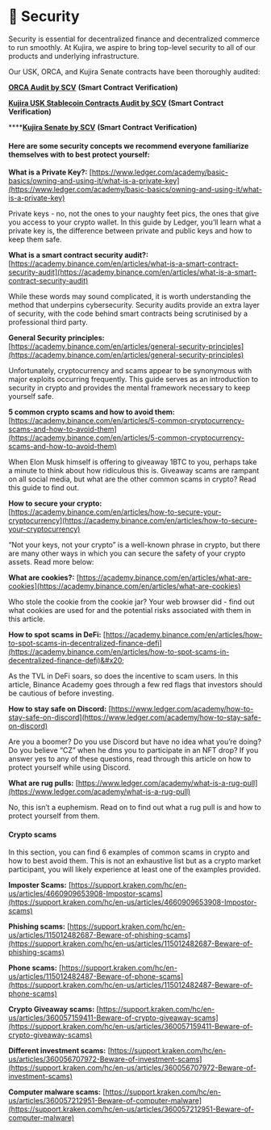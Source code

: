 # 🔐 Security

Security is essential for decentralized finance and decentralized commerce to run smoothly. At Kujira, we aspire to bring top-level security to all of our products and underlying infrastructure. &#x20;

Our USK, ORCA, and Kujira Senate contracts have been thoroughly audited:

[**ORCA Audit by SCV**](https://assets.kujira.app/kujira-orca-audit-1-0.pdf) **(Smart Contract Verification)**

[**Kujira USK Stablecoin Contracts Audit by SCV**](https://github.com/SCV-Security/PublicReports/blob/main/CW/Kujira/stable-USK/Kujira%20-%20USK%20Stablecoin%20Contracts%20-%20Audit%20Report%20v1.0.pdf) **(Smart Contract Verification)**

****[**Kujira Senate by SCV**](https://github.com/SCV-Security/PublicReports/blob/main/CW/Kujira/Senate/Kujira%20-%20Governance%20Contract%20-%20Audit%20Report%20-%20v1.0.pdf) **(Smart Contract Verification)**

#### Here are some security concepts we recommend everyone familiarize themselves with to best protect yourself:

**What is a Private Key?:**                                                                                        [https://www.ledger.com/academy/basic-basics/owning-and-using-it/what-is-a-private-key](https://www.ledger.com/academy/basic-basics/owning-and-using-it/what-is-a-private-key)

Private keys - no, not the ones to your naughty feet pics, the ones that give you access to your crypto wallet. In this guide by Ledger, you’ll learn what a private key is, the difference between private and public keys and how to keep them safe.

**What is a smart contract security audit?:**                                    [https://academy.binance.com/en/articles/what-is-a-smart-contract-security-audit](https://academy.binance.com/en/articles/what-is-a-smart-contract-security-audit)

While these words may sound complicated, it is worth understanding the method that underpins cybersecurity. Security audits provide an extra layer of security, with the code behind smart contracts being scrutinised by a professional third party.

**General Security principles:**                                                   [https://academy.binance.com/en/articles/general-security-principles](https://academy.binance.com/en/articles/general-security-principles)

Unfortunately, cryptocurrency and scams appear to be synonymous with major exploits occurring frequently. This guide serves as an introduction to security in crypto and provides the mental framework necessary to keep yourself safe.

**5 common crypto scams and how to avoid them:**                                    [https://academy.binance.com/en/articles/5-common-cryptocurrency-scams-and-how-to-avoid-them](https://academy.binance.com/en/articles/5-common-cryptocurrency-scams-and-how-to-avoid-them)

When Elon Musk himself is offering to giveaway 1BTC to you, perhaps take a minute to think about how ridiculous this is. Giveaway scams are rampant on all social media, but what are the other common scams in crypto? Read this guide to find out.

**How to secure your crypto:**                                                          [https://academy.binance.com/en/articles/how-to-secure-your-cryptocurrency](https://academy.binance.com/en/articles/how-to-secure-your-cryptocurrency)

“Not your keys, not your crypto” is a well-known phrase in crypto, but there are many other ways in which you can secure the safety of your crypto assets. Read more below:

**What are cookies?:** [https://academy.binance.com/en/articles/what-are-cookies](https://academy.binance.com/en/articles/what-are-cookies)

Who stole the cookie from the cookie jar? Your web browser did - find out what cookies are used for and the potential risks associated with them in this article.

**How to spot scams in DeFi:**                                                                                         [https://academy.binance.com/en/articles/how-to-spot-scams-in-decentralized-finance-defi](https://academy.binance.com/en/articles/how-to-spot-scams-in-decentralized-finance-defi)&#x20;

As the TVL in DeFi soars, so does the incentive to scam users. In this article, Binance Academy goes through a few red flags that investors should be cautious of before investing.

**How to stay safe on Discord:** [https://www.ledger.com/academy/how-to-stay-safe-on-discord](https://www.ledger.com/academy/how-to-stay-safe-on-discord)

Are you a boomer? Do you use Discord but have no idea what you’re doing? Do you believe “CZ” when he dms you to participate in an NFT drop? If you answer yes to any of these questions, read through this article on how to protect yourself while using Discord.

**What are rug pulls:** [https://www.ledger.com/academy/what-is-a-rug-pull](https://www.ledger.com/academy/what-is-a-rug-pull)

No, this isn’t a euphemism. Read on to find out what a rug pull is and how to protect yourself from them.

#### Crypto scams

In this section, you can find 6 examples of common scams in crypto and how to best avoid them. This is not an exhaustive list but as a crypto market participant, you will likely experience at least one of the examples provided.

**Imposter Scams:** [https://support.kraken.com/hc/en-us/articles/4660909653908-Impostor-scams](https://support.kraken.com/hc/en-us/articles/4660909653908-Impostor-scams)

**Phishing scams:**                                                                                                                 [https://support.kraken.com/hc/en-us/articles/115012482687-Beware-of-phishing-scams](https://support.kraken.com/hc/en-us/articles/115012482687-Beware-of-phishing-scams)

**Phone scams:**                                                                                                               [https://support.kraken.com/hc/en-us/articles/115012482487-Beware-of-phone-scams](https://support.kraken.com/hc/en-us/articles/115012482487-Beware-of-phone-scams)

**Crypto Giveaway scams:**                                                                     [https://support.kraken.com/hc/en-us/articles/360057159411-Beware-of-crypto-giveaway-scams](https://support.kraken.com/hc/en-us/articles/360057159411-Beware-of-crypto-giveaway-scams)

**Different investment scams:**                                                                                                          [https://support.kraken.com/hc/en-us/articles/360056707972-Beware-of-investment-scams](https://support.kraken.com/hc/en-us/articles/360056707972-Beware-of-investment-scams)

**Computer malware scams:**                                                                                                                                                                                                                                                                                                                                                                                                      [https://support.kraken.com/hc/en-us/articles/360057212951-Beware-of-computer-malware](https://support.kraken.com/hc/en-us/articles/360057212951-Beware-of-computer-malware)

